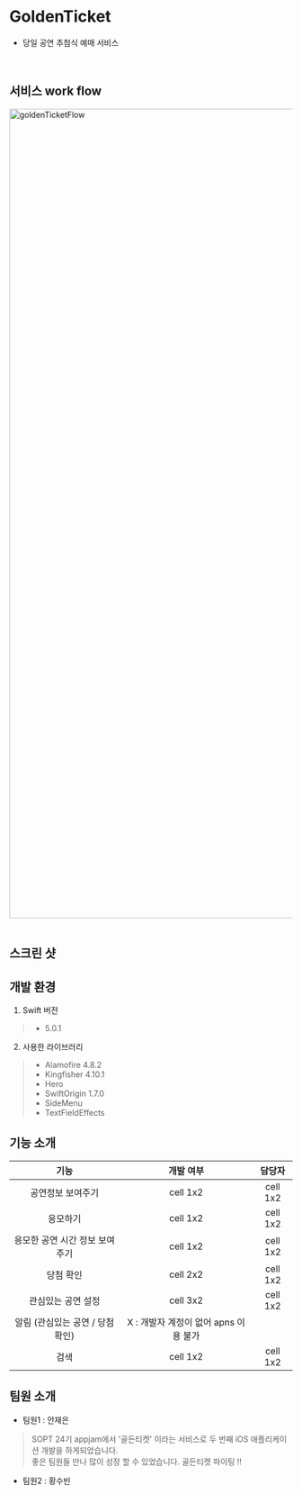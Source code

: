 # GoldenTicket
* 당일 공연 추첨식 예매 서비스
<br />

서비스 work flow
---------------
<div>
<img width="1438" alt="goldenTicketFlow" src="https://user-images.githubusercontent.com/49272528/60763857-a63d3800-a0b7-11e9-95af-f381fe8e57c4.png">
</div>
<br />

스크린 샷
------------



개발 환경
------------
1. Swift 버전
> * 5.0.1
2. 사용한 라이브러리
> * Alamofire 4.8.2
> * Kingfisher 4.10.1
> * Hero
> * SwiftOrigin 1.7.0
> * SideMenu
> * TextFieldEffects

기능 소개
------------
|  <center>기능</center> |  <center>개발 여부</center> |  <center>담당자</center> |
|:--------:|:--------:|:--------:|
|<center> 공연정보 보여주기 </center> | <center>cell 1x2 </center> |<center>cell 1x2 </center> |
|<center> 응모하기 </center> | <center>cell 1x2 </center> |<center>cell 1x2 </center> |
|<center> 응모한 공연 시간 정보 보여주기 </center> | <center>cell 1x2 </center> |<center>cell 1x2 </center> |
|<center> 당첨 확인 </center> | <center>cell 2x2 </center> |<center>cell 1x2 </center> |
|<center> 관심있는 공연 설정 </center> | <center>cell 3x2 </center> |<center>cell 1x2 </center> |
|<center> 알림 (관심있는 공연 / 당첨확인) </center> | <center> X : 개발자 계정이 없어 apns 이용 불가 </center> |<center> </center> |
|<center> 검색 </center> | <center>cell 1x2 </center> |<center>cell 1x2 </center> |

팀원 소개
------------
* 팀원1 : 안재은<br>
> SOPT 24기 appjam에서 '골든티켓' 이라는 서비스로 두 번째 iOS 애플리케이션 개발을 하게되었습니다.<br />
> 좋은 팀원들 만나 많이 성장 할 수 있었습니다. 골든티켓 파이팅 !! <br />

* 팀원2 : 황수빈<br>
>
<br />
